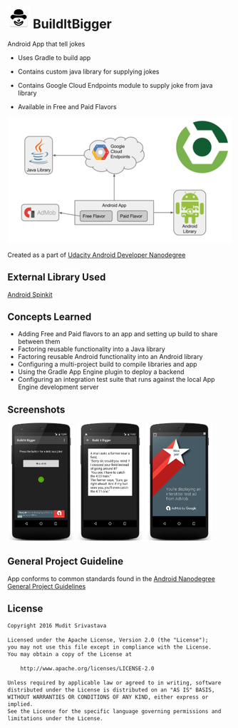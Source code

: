 # <img width="10%" src="https://github.com/MuditSri-2908/BuildItBigger/blob/master/FinalProject/app/src/main/res/mipmap-xxhdpi/ic_launcher.png"/>   BuildItBigger
Android App that tell jokes

* Uses Gradle to build app

* Contains custom java library for supplying jokes

* Contains Google Cloud Endpoints module to supply joke from java library 

* Available in Free and Paid Flavors

<img src="https://github.com/MuditSri-2908/BuildItBigger/blob/master/FinalProject/images/builditbigger.png"/>

Created as a part of [Udacity Android Developer Nanodegree](https://www.udacity.com/course/android-developer-nanodegree-by-google--nd801)

## External Library Used
[Android Spinkit](https://github.com/ybq/Android-SpinKit)

## Concepts Learned
- Adding Free and Paid flavors to an app and setting up build to share between them
- Factoring reusable functionality into a Java library
- Factoring reusable Android functionality into an Android library
- Configuring a multi-project build to compile libraries and app
- Using the Gradle App Engine plugin to deploy a backend
- Configuring an integration test suite that runs against the local App Engine development server

## Screenshots
<img width="30%" src="https://github.com/MuditSri-2908/BuildItBigger/blob/master/Screenshots/device-2016-09-06-010002.png"/>
<img width="30%" src="https://github.com/MuditSri-2908/BuildItBigger/blob/master/Screenshots/device-2016-09-06-003759.png"/>
<img width="30%" src="https://github.com/MuditSri-2908/BuildItBigger/blob/master/Screenshots/device-2016-09-06-003653.png"/>

## General Project Guideline
App conforms to common standards found in the [Android Nanodegree General Project Guidelines](http://udacity.github.io/android-nanodegree-guidelines/core.html)

## License

```
Copyright 2016 Mudit Srivastava

Licensed under the Apache License, Version 2.0 (the "License");
you may not use this file except in compliance with the License.
You may obtain a copy of the License at

    http://www.apache.org/licenses/LICENSE-2.0

Unless required by applicable law or agreed to in writing, software
distributed under the License is distributed on an "AS IS" BASIS,
WITHOUT WARRANTIES OR CONDITIONS OF ANY KIND, either express or implied.
See the License for the specific language governing permissions and
limitations under the License.
```

